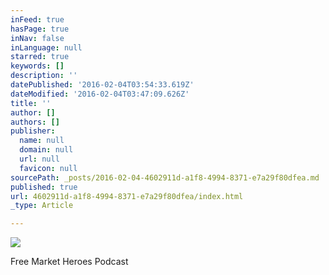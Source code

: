 ```yaml
---
inFeed: true
hasPage: true
inNav: false
inLanguage: null
starred: true
keywords: []
description: ''
datePublished: '2016-02-04T03:54:33.619Z'
dateModified: '2016-02-04T03:47:09.626Z'
title: ''
author: []
authors: []
publisher:
  name: null
  domain: null
  url: null
  favicon: null
sourcePath: _posts/2016-02-04-4602911d-a1f8-4994-8371-e7a29f80dfea.md
published: true
url: 4602911d-a1f8-4994-8371-e7a29f80dfea/index.html
_type: Article

---
```

![](https://the-grid-user-content.s3-us-west-2.amazonaws.com/fff935d1-188f-497b-9bfd-b5731c61cd23.png)

Free Market Heroes Podcast